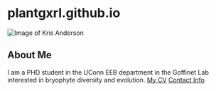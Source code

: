 # plantgxrl.github.io
![Image of Kris Anderson](images/headshot.png)
## About Me
I am a PHD student in the UConn EEB department in the Goffinet Lab interested in bryophyte diversity and evolution.
[My CV](PDFs/cv.pdf)
[Contact Info](contact-info.html)

